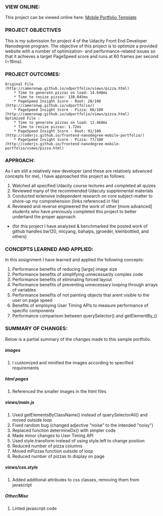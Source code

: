 ### VIEW ONLINE:
This project can be viewed online here: [Mobile Portfolio Template](http://coderjs.github.io/frontend-nanodegree-mobile-portfolio/)

### PROJECT OBJECTIVES
This is my submission for project 4 of the Udacity Front End Developer Nanodegree program. The objective of this project is to optimize a provided website with a number of optimization- and performance-related issues so that it achieves a target PageSpeed score and runs at 60 frames per second (~16ms).

### PROJECT OUTCOMES:
	Original File (http://cameronwp.github.io/udportfolio/views/pizza.html)
		* Time to generate pizzas on load: 14.640ms
		* Time to resize pizzas: 138.045ms
		* PageSpeed Insight Score - Root: 28/100 (http://cameronwp.github.io/udportfolio/)
		* PageSpeed Insight Score - Pizza: 66/100 (http://cameronwp.github.io/udportfolio/views/pizza.html)
	Optimized File :
		* Time to generate pizzas on load: 12.460ms
		* Time to resize pizzas: 1.72ms
		* PageSpeed Insight Score - Root: 91/100 (http://coderjs.github.io/frontend-nanodegree-mobile-portfolio/)
		* PageSpeed Insight Score - Pizza: 77/100 (http://coderjs.github.io/frontend-nanodegree-mobile-portfolio/views/pizza.html)

### APPROACH:
As I am still a relatively new developer (and these are relatively advanced concepts for me), I have approached this project as follows:

1. Watched all specified Udacity course lectures and completed all quizes
1. Reviewed many of the recommended Udacuty supplemental materials
1. Conducted extensive independent research on core subject-matter to shore-up my comprehension (links referenced in file)
1. Reviewed and reverse engineered the work of other [more advanced] students who have previously completed this project to better undertand the proper approach
* (for this project I have analyzed & benchmarked the posted work of github handles bw120, micyang, bahalps, jgroeder, kleinbottled, and others)

### CONCEPTS LEARNED AND APPLIED:
In this assignment I have learned and applied the following concepts:

1. Performance benefits of reducing [large] image size
1. Performance benefits of simplifying unnecessarily complex code
1. Performance benefits of eliminating forced layout
1. Performance benefits of preventing unnecessary looping through arrays of variables
1. Performance benefits of not painting objects that arent visible to the user on page speed
1. Benefits of employing User Timing APIs to measure performance of specific components
1. Performance comparison between querySelector() and getElementBy_()

### SUMMARY OF CHANGES:
Below is a partial summary of the changes made to this sample portfolio.

##### images
1. I customized and minified the images according to specified requirements

##### html pages
1. Referenced the smaller images in the html files

##### views/main.js
1. Used getElementsByClassName() instead of querySelectorAll() and moved outside loop
1. Fixed random bug (changed adjective "noise" to the intended "noisy")
1. Replaced function determineDx() with simpler code
1. Made minor changes to User Timing API
1. Used style.transform instead of using style.left to change position
1. Reduced number of pizza columns
1. Moved mPizzas function outside of loop
1. Reduced number of pizzas to display on page

##### views/css.style
1. Added additional attributes to css classes, removing them from javascript

##### Other/Misc
1. Linted javascript code
